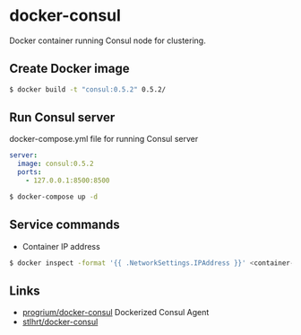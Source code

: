 # docker-consul

Docker container running Consul node for clustering.

## Create Docker image

```sh
$ docker build -t "consul:0.5.2" 0.5.2/
```

## Run Consul server

docker-compose.yml file for running Consul server

```yaml
server:
  image: consul:0.5.2
  ports:
    - 127.0.0.1:8500:8500
```

```sh
$ docker-compose up -d
```

## Service commands

- Container IP address 

```sh
$ docker inspect -format '{{ .NetworkSettings.IPAddress }}' <container-name>
```


## Links

- [progrium/docker-consul](https://github.com/progrium/docker-consul) Dockerized Consul Agent
- [stlhrt/docker-consul](https://github.com/stlhrt/docker-consul) 

